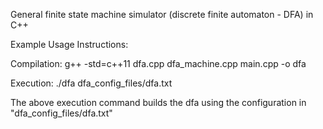 General finite state machine simulator (discrete finite automaton - DFA) in C++

Example Usage Instructions:

Compilation:
g++ -std=c++11 dfa.cpp dfa_machine.cpp main.cpp -o dfa

Execution:
./dfa dfa_config_files/dfa.txt

The above execution command builds the dfa using the configuration in "dfa_config_files/dfa.txt"